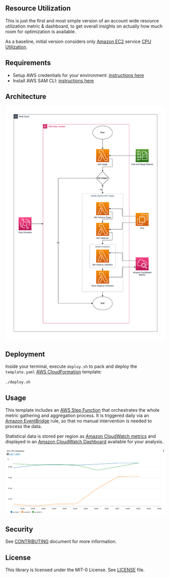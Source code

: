## Resource Utilization

This is just the first and most simple version of an account wide resource utilization metric & dashboard, to get overall 
insights on actually how much room for optimization is available.

As a baseline, initial version considers only [Amazon EC2](https://aws.amazon.com/ec2/) service [CPU Utilization](https://docs.aws.amazon.com/AWSEC2/latest/UserGuide/monitoring_ec2.html).

## Requirements
* Setup AWS credentials for your environment: [instructions here](https://docs.aws.amazon.com/cli/latest/userguide/cli-configure-files.html)
* Install AWS SAM CLI: [instructions here](https://docs.aws.amazon.com/serverless-application-model/latest/developerguide/install-sam-cli.html)

## Architecture

![Architecture Diagram](assets/resource-utilization.drawio.png)

## Deployment

Inside your terminal, execute `deploy.sh` to pack and deploy the `template.yaml` [AWS CloudFormation](https://aws.amazon.com/cloudformation/) template:

`./deploy.sh`

## Usage

This template includes an [AWS Step Function](https://aws.amazon.com/step-functions/) that orchestrates the whole metric gathering and aggregation process.
It is triggered daily via an [Amazon EventBridge](https://aws.amazon.com/eventbridge/) rule, so that no manual intervention is needed to process the data.

Statistical data is stored per region as [Amazon CloudWatch metrics](https://docs.aws.amazon.com/AmazonCloudWatch/latest/monitoring/working_with_metrics.html) and displayed in an [Amazon CloudWatch Dashboard](https://docs.aws.amazon.com/AmazonCloudWatch/latest/monitoring/CloudWatch_Dashboards.html) 
available for your analysis.

![Sample Dashboard](assets/dashboard-screenshot.png)

## Security

See [CONTRIBUTING](CONTRIBUTING.md#security-issue-notifications) document for more information.

## License

This library is licensed under the MIT-0 License. See [LICENSE](LICENSE) file.

